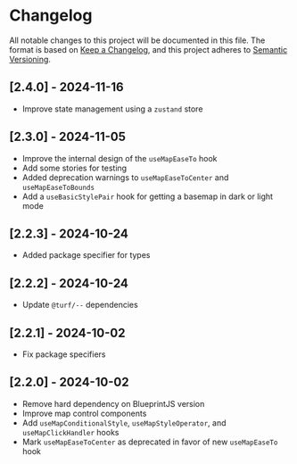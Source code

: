 # Changelog

All notable changes to this project will be documented in this file. The format
is based on [Keep a Changelog](https://keepachangelog.com/en/1.0.0/), and this
project adheres to [Semantic Versioning](https://semver.org/spec/v2.0.0.html).

## [2.4.0] - 2024-11-16

- Improve state management using a `zustand` store

## [2.3.0] - 2024-11-05

- Improve the internal design of the `useMapEaseTo` hook
- Add some stories for testing
- Added deprecation warnings to `useMapEaseToCenter` and `useMapEaseToBounds`
- Add a `useBasicStylePair` hook for getting a basemap in dark or light mode

## [2.2.3] - 2024-10-24

- Added package specifier for types

## [2.2.2] - 2024-10-24

- Update `@turf/--` dependencies

## [2.2.1] - 2024-10-02

- Fix package specifiers

## [2.2.0] - 2024-10-02

- Remove hard dependency on BlueprintJS version
- Improve map control components
- Add `useMapConditionalStyle`, `useMapStyleOperator`, and `useMapClickHandler`
  hooks
- Mark `useMapEaseToCenter` as deprecated in favor of new `useMapEaseTo` hook
